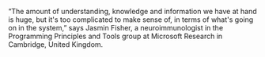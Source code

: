 “The amount of understanding, knowledge and information we have at hand is huge, but it's too complicated to make sense of, in terms of what's going on in the system,” says Jasmin Fisher, a neuroimmunologist in the Programming Principles and Tools group at Microsoft Research in Cambridge, United Kingdom.

